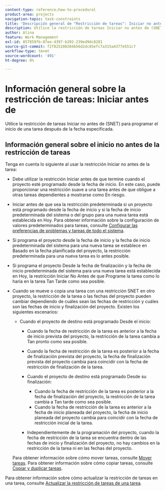 ```yaml
---
content-type: reference;how-to-procedural
product-area: projects
navigation-topic: task-constraints
title: 'Descripción general de "Restricción de tareas": Iniciar no antes de'
description: Utilice la restricción de tareas Iniciar no antes de (SNET) para programar el inicio de una tarea después de la fecha especificada.
author: Alina
feature: Work Management
exl-id: 857859fb-87ee-4397-b292-239ed9dc8281
source-git-commit: f2f825280204b56d2dc85efc7a315a4377e551c7
workflow-type: tm+mt
source-wordcount: '491'
ht-degree: 0%

---
```


# Información general sobre la restricción de tareas: Iniciar antes de

Utilice la restricción de tareas Iniciar no antes de (SNET) para programar el inicio de una tarea después de la fecha especificada.

## Información general sobre el inicio no antes de la restricción de tareas

Tenga en cuenta lo siguiente al usar la restricción Iniciar no antes de la tarea:

* Debe utilizar la restricción Iniciar antes de que termine cuando el proyecto esté programado desde la fecha de inicio. En este caso, puede proporcionar una restricción suave a una tarea antes de que obligue a otras tareas dependientes a mostrarse como En riesgo.
* Iniciar antes de que sea la restricción predeterminada si un proyecto está programado desde la fecha de inicio y si la fecha de inicio predeterminada del sistema o del grupo para una nueva tarea está establecida en Hoy. Para obtener información sobre la configuración de valores predeterminados para tareas, consulte [Configurar las preferencias de problemas y tareas de todo el sistema](../../../administration-and-setup/set-up-workfront/configure-system-defaults/set-task-issue-preferences.md).

* Si programa el proyecto desde la fecha de inicio y la fecha de inicio predeterminada del sistema para una nueva tarea se establece en Basado en la fecha planificada del proyecto, la restricción predeterminada para una nueva tarea es lo antes posible.
* Si programa el proyecto Desde la fecha de finalización y la fecha de inicio predeterminada del sistema para una nueva tarea está establecida en Hoy, la restricción Iniciar No Antes de que Programe la tarea como lo haría en la tarea Tan Tarde como sea posible.
* Cuando se mueve o copia una tarea con una restricción SNET en otro proyecto, la restricción de la tarea o las fechas del proyecto pueden cambiar dependiendo de cuáles sean las fechas de restricción y cuáles son las fechas de inicio y finalización del proyecto. Existen los siguientes escenarios:

   * Cuando el proyecto de destino está programado Desde el inicio:

      * Cuando la fecha de restricción de la tarea es anterior a la fecha de inicio prevista del proyecto, la restricción de la tarea cambia a Tan pronto como sea posible.
      * Cuando la fecha de restricción de la tarea es posterior a la fecha de finalización prevista del proyecto, la fecha de finalización prevista del proyecto cambia para coincidir con la fecha de restricción de finalización de la tarea.

      * Cuando el proyecto de destino está programado Desde su finalización:

         * Cuando la fecha de restricción de la tarea es posterior a la fecha de finalización del proyecto, la restricción de la tarea cambia a Tan tarde como sea posible.
         * Cuando la fecha de restricción de la tarea es anterior a la fecha de inicio planeada del proyecto, la fecha de inicio planeada del proyecto cambia para coincidir con la fecha de restricción inicial de la tarea.
      * Independientemente de la programación del proyecto, cuando la fecha de restricción de la tarea se encuentra dentro de las fechas de inicio y finalización del proyecto, no hay cambios en la restricción de la tarea ni en las fechas del proyecto.

   Para obtener información sobre cómo mover tareas, consulte [Mover tareas](../../../manage-work/tasks/manage-tasks/move-tasks.md). Para obtener información sobre cómo copiar tareas, consulte [Copiar y duplicar tareas](../../../manage-work/tasks/manage-tasks/copy-and-duplicate-tasks.md).

Para obtener información sobre cómo actualizar la restricción de tareas en una tarea, consulte [Actualizar la restricción de tareas de una tarea](../../../manage-work/tasks/task-constraints/update-task-constraint-of-task.md).

<!--
<div data-mc-conditions="QuicksilverOrClassic.Draft mode">
<h2>Use the Start No Earlier Than Task Constraint</h2>
<p>(NOTE:&nbsp;replaced with new article linked above)&nbsp;</p>
<p>To update the Task Constraint to Start No Later Than:</p>
<ol>
<li value="1">Go to a task whose Task Constraint you want to update.</li>
<li value="2"> <p data-mc-conditions="QuicksilverOrClassic.Quicksilver">Click the <strong>More</strong> icon <img src="assets/qs-more-icon-on-an-object.png"> next to the task name, then click <strong>Edit</strong>.</p> </li>
<li value="3">In the <strong>Overview</strong> section, expand the <strong>Task Constraint</strong> drop-down menu.</li>
<li value="4"> <p>Select <strong>Start No Earlier Than</strong>.</p> </li>
<li value="5"> <p>Specify a <strong>Planned Start Date</strong>.</p> <p>This is the date by which the task must start, and not earlier than this date. </p> </li>
<li value="6">Click <strong>Save Changes</strong>.</li>
</ol>
</div>
-->
